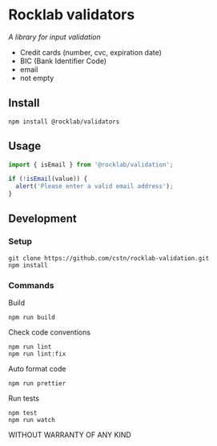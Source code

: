 # Rocklab validators

_A library for input validation_

* Credit cards (number, cvc, expiration date)
* BIC (Bank Identifier Code)
* email
* not empty

## Install

```shell script
npm install @rocklab/validators
```

## Usage

````javascript
import { isEmail } from '@rocklab/validation';

if (!isEmail(value)) {
  alert('Please enter a valid email address');
}
````

## Development

### Setup

```shell script
git clone https://github.com/cstn/rocklab-validation.git
npm install
````

### Commands

Build

```shell script
npm run build
```

Check code conventions

```shell script
npm run lint
npm run lint:fix
````

Auto format code

```shell script
npm run prettier
```

Run tests

```shell script
npm test
npm run watch
````

WITHOUT WARRANTY OF ANY KIND
